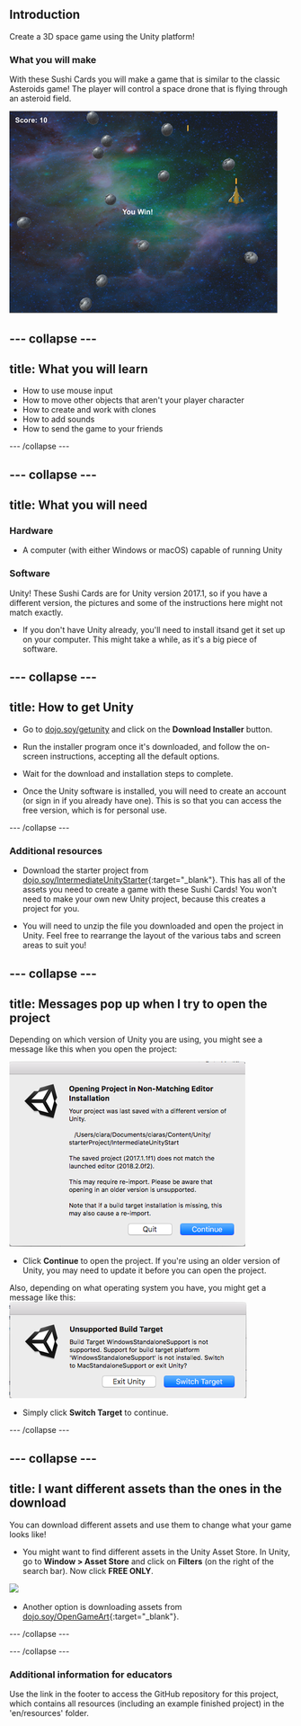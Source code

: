 ## Introduction

Create a 3D space game using the Unity platform!

### What you will make

With these Sushi Cards you will make a game that is similar to the classic Asteroids game! The player will control a space drone that is flying through an asteroid field. 

![](images/FinishedGame.png)

--- collapse ---
---
title: What you will learn
---

+ How to use mouse input
+ How to move other objects that aren't your player character
+ How to create and work with clones
+ How to add sounds
+ How to send the game to your friends

--- /collapse ---

--- collapse ---
---
title: What you will need
---

### Hardware

+ A computer (with either Windows or macOS) capable of running Unity

### Software

Unity! These Sushi Cards are for Unity version 2017.1, so if you have a different version, the pictures and some of the instructions here might not match exactly.

+ If you don't have Unity already, you'll need to install itsand get it set up on your computer. This might take a while, as it's a big piece of software.

--- collapse ---
---
title: How to get Unity
---

+ Go to [dojo.soy/getunity](http://dojo.soy/getunity) and click on the **Download Installer** button.

+ Run the installer program once it's downloaded, and follow the on-screen instructions, accepting all the default options.

+ Wait for the download and installation steps to complete.

+ Once the Unity software is installed, you will need to create an account (or sign in if you already have one). This is so that you can access the free version, which is for personal use.

--- /collapse ---

### Additional resources

+ Download the starter project from [dojo.soy/IntermediateUnityStarter](http://dojo.soy/IntermediateUnityStarter){:target="_blank"}. This has all of the assets you need to create a game with these Sushi Cards! You won't need to make your own new Unity project, because this creates a project for you.

+ You will need to unzip the file you downloaded and open the project in Unity. Feel free to rearrange the layout of the various tabs and screen areas to suit you! 

--- collapse ---
---
title: Messages pop up when I try to open the project
---

Depending on which version of Unity you are using, you might see a message like this when you open the project:

![Popup message about non-matching editors](images/step2_editorMessage.png)

+ Click **Continue** to open the project. If you're using an older version of Unity, you may need to update it before you can open the project.

Also, depending on what operating system you have, you might get a message like this:
![Popup message about the build target](images/step2_TargetMessage.png)

+ Simply click **Switch Target** to continue.

--- /collapse ---

--- collapse ---
---
title: I want different assets than the ones in the download
---

You can download different assets and use them to change what your game looks like!

+ You might want to find different assets in the Unity Asset Store. In Unity, go to **Window > Asset Store** and click on **Filters** (on the right of the search bar). Now click **FREE ONLY**. 

![](images/imagestoreClickFree.PNG)

+ Another option is downloading assets from [dojo.soy/OpenGameArt](http://dojo.soy/OpenGameArt){:target="_blank"}.

--- /collapse ---

--- /collapse ---

### Additional information for educators

Use the link in the footer to access the GitHub repository for this project, which contains all resources (including an example finished project) in the 'en/resources' folder.
